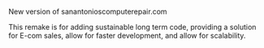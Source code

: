 New version of sanantonioscomputerepair.com

This remake is for adding sustainable long term code,
providing a solution for E-com sales,
allow for faster development, and
allow for scalability.
